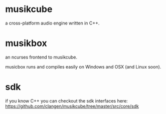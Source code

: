 # musikcube

a cross-platform audio engine written in C++.

# musikbox

an ncurses frontend to musikcube.

musicbox runs and compiles easily on Windows and OSX (and Linux soon).

# sdk

if you know C++ you can checkout the sdk interfaces here: https://github.com/clangen/musikcube/tree/master/src/core/sdk
